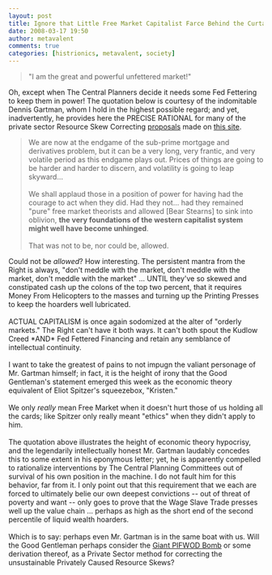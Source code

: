 ```yaml
---
layout: post
title: Ignore that Little Free Market Capitalist Farce Behind the Curtain!
date: 2008-03-17 19:50
author: metavalent
comments: true
categories: [histrionics, metavalent, society]
---
```

<blockquote>"I am the great and powerful unfettered market!"</blockquote>Oh, except when The Central Planners decide it needs some Fed Fettering to keep them in power! The quotation below is courtesy of the indomitable Dennis Gartman, whom I hold in the highest possible regard; and yet, inadvertently, he provides here the PRECISE RATIONAL for many of the private sector Resource Skew Correcting <a href="http://metavalent.info/?p=623">proposals</a> made on <a href="http://metavalent.info/?p=627">this site</a>.<br /><blockquote>We are now at the  endgame of the sub-prime mortgage and derivatives problem, but it can be a very long, very frantic, and very volatile period as this endgame plays out.  Prices of things are going to be harder and harder to discern, and volatility is going to leap skyward...<br /><br />We shall applaud those in a position of power for having had the courage to act when they did. Had they not... had they remained "pure" free market theorists and allowed [Bear Stearns] to sink into oblivion, <b>the very foundations of the western capitalist system might well have become unhinged</b>. <br /><br />That was not to be, nor could be, allowed. </blockquote>Could not be <i>allowed</i>? How interesting. The persistent mantra from the Right is always, "don't meddle with the market, don't meddle with the market, don't meddle with the market" ... UNTIL they've so skewed and constipated cash up the colons of the top two percent, that it requires Money From Helicopters to the masses and turning up the Printing Presses to keep the hoarders well lubricated. <br /><br />ACTUAL CAPITALISM is once again sodomized at the alter of "orderly markets." The Right can't have it both ways. It can't both spout the Kudlow Creed *AND* Fed Fettered Financing and retain any semblance of intellectual continuity.<br /><br />I want to take the greatest of pains to not impugn the valiant personage of Mr. Gartman himself; in fact, it is the height of irony that the Good Gentleman's statement emerged this week as the economic theory equivalent of Eliot Spitzer's squeezebox, "Kristen." <br /><br />We only <i>really</i> mean Free Market when it doesn't hurt those of us holding all the cards; like Spitzer only really meant "ethics" when they didn't apply to him.<br /><br />The quotation above illustrates the height of economic theory hypocrisy, and the legendarily intellectually honest Mr. Gartman laudably concedes this to some extent in his eponymous letter; yet, he is apparently compelled to rationalize interventions by The Central Planning Committees out of survival of his own position in the machine. I do not fault him for this behavior, far from it. I only point out that this requirement that we each are forced to ultimately belie our own deepest convictions -- out of threat of poverty and want -- only goes to prove that the Wage Slave Trade presses well up the value chain ... perhaps as high as the short end of the second percentile of liquid wealth hoarders. <br /><br />Which is to say: perhaps even Mr. Gartman is in the same boat with us. Will the Good Gentleman perhaps consider the <a href="http://metavalent.info/?p=623">Giant PIFWOD Bomb</a> or some derivation thereof, as a Private Sector method for correcting the unsustainable Privately Caused Resource Skews?
